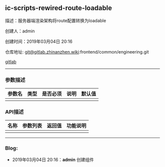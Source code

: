 ## ic-scripts-rewired-route-loadable

描述：服务器端渲染架构将route配置转换为loadable

创建人：admin

创建时间：2019年03月04日 20:16

仓库地址: git@gitlab.zhinanzhen.wiki:frontend/common/engineering.git

[gitlab](http://gitlab.zhinanzhen.wiki/frontend/common/engineering)

-----------

### 参数描述

| 参数名 | 类型 | 是否必须 | 说明 | 默认值 |
| --- | --- | ---- | --- | --- |
|     |     |      |     |     |

### API描述

| 名称  | 参数列表 | 返回值 | 功能说明 |
| --- | ---- | --- | ---- |
|     |      |     |      |

-----------

### Blog:

- 2019年03月04日 20:16：**admin** 创建组件
